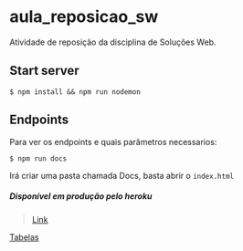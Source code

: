 # aula_reposicao_sw
Atividade de reposição da disciplina de Soluções Web.

## Start server
`$ npm install && npm run nodemon`

## Endpoints
Para ver os endpoints e quais parâmetros necessarios:

`$ npm run docs`

Irá criar uma pasta chamada Docs, basta abrir o `index.html`

##### Disponível em produção pelo heroku
> [Link](https://aulareposicaosw.herokuapp.com/)

[Tabelas](/sqldocs.md)
